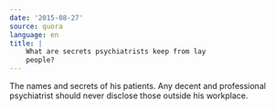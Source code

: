 ```yaml
---
date: '2015-08-27'
source: quora
language: en
title: |
    What are secrets psychiatrists keep from lay
    people?
---
```


The names and secrets of his patients. Any decent and professional
psychiatrist should never disclose those outside his workplace.

